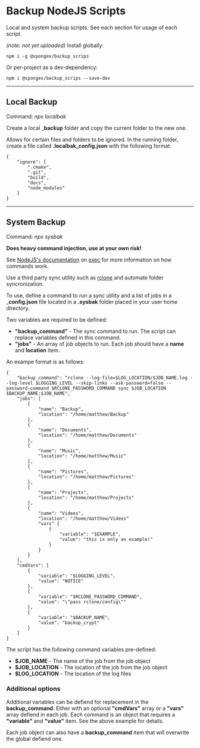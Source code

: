 # Backup NodeJS Scripts

Local and system backup scripts.  See each section for usage of each script.

*(note: not yet uploaded)*
Install globally:
```
npm i -g @spongex/backup_scrips
```
Or per-project as a dev-dependency:
```
npm i @spongex/backup_scrips --save-dev
```

---

## Local Backup

Command:  *npx localbak*

Create a local ___backup__ folder and copy the current folder to the new one.

Allows for certain files and folders to be ignored.  In the running folder, create a file called __.localbak_config.json__ with the following format:
```
{
    "ignore": [
        ".cmake",
        ".git",
        "build",
        "docs",
        "node_modules"
    ]
}
```

---

## System Backup

Command:  *npx sysbak*

__Does heavy command injection, use at your own risk!__

See [NodeJS's documentation](https://nodejs.org/api/child_process.html#child_processexeccommand-options-callback) on [exec](https://nodejs.org/api/child_process.html#child_processexeccommand-options-callback) for more information on how commands work.

Use a third party sync utility such as [rclone](https://rclone.org/) and automate folder syncronization.

To use, define a command to run a sync utility and a list of jobs in a ___config.json__ file located in a __.sysbak__ folder placed in your user home directory.

Two variables are required to be defined:
- __"backup_command"__ - The sync command to run.  The script can replace variables defined in this command.
- __"jobs"__ - An array of job objects to run.  Each job should have a __name__ and __location__ item.

An exampe format is as follows:
```
{
    "backup_command": "rclone --log-file=$LOG_LOCATION/$JOB_NAME.log --log-level $LOGGING_LEVEL --skip-links --ask-password=false --password-command $RCLONE_PASSWORD_COMMAND sync $JOB_LOCATION $BACKUP_NAME:$JOB_NAME",
    "jobs": [
        {
            "name": "Backup",
            "location": "/home/matthew/Backup"
        },
        {
            "name": "Documents",
            "location": "/home/matthew/Documents"
        },
        {
            "name": "Music",
            "location": "/home/matthew/Music"
        },
        {
            "name": "Pictures",
            "location": "/home/matthew/Pictures"
        },
        {
            "name": "Projects",
            "location": "/home/matthew/Projects"
        },
        {
            "name": "Videos",
            "location": "/home/matthew/Videos"
            "vars" {
                {
                    "variable": "$EXAMPLE",
                    "value": "this is only an example!"
                }
            }
        }
    ],
    "cmdVars": [
        {
            "variable": "$LOGGING_LEVEL",
            "value": "NOTICE"
        },
        {
            "variable": "$RCLONE_PASSWORD_COMMAND",
            "value": "\"pass rclone/config\""
        },
        {
            "variable": "$BACKUP_NAME",
            "value": "backup_crypt"
        }
    ]
}
```

The script has the following command variables pre-defined:
- __$JOB_NAME__ - The name of the job from the job object
- __$JOB_LOCATION__ - The location of the job from the job object
- __$LOG_LOCATION__ - The location of the log files

### Additional options

Additional variables can be defiend for replacement in the __backup_command__.  Either with an optional __"cmdVars"__ array or a __"vars"__ array defiend in each job.  Each command is an object that requires a __"variable"__ and __"value"__ item.  See the above example for details.

Each job object can also have a __backup_command__ item that will overwrite the global defiend one.